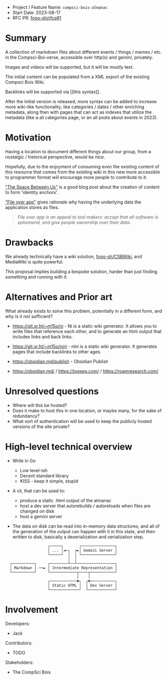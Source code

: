 - Project / Feature Name: `compsci-bois-almanac`
- Start Date: 2023-08-17
- RFC PR: [fogo-sh/rfcs#1](https://github.com/fogo-sh/rfcs/pull/1)

# Summary

[summary]: #summary

A collection of markdown files about different events / things / memes / etc. in the Compsci-Boi-verse, accessible over
http(s) and gemini, privately.

Images and videos will be supported, but it will be mostly text.

The initial content can be populated from a XML export of the existing Compsci Bois Wiki.

Backlinks will be supported via \[\[this syntax\]\].

After the initial version is released, more syntax can be added to increase more wiki-like functionality, like
categories / dates / other enriching metadata, along then with pages that can act as indexes that utilize the metadata
(like a all categories page, or an all posts about events in 2023).

# Motivation

[motivation]: #motivation

Having a location to document different things about our group, from a nostalgic / historical perspective, would be
nice.

Hopefully, due to the enjoyment of consuming even the existing content of this resource that comes from the existing
wiki in this new more accessible to programmer format will encourage more people to contribute to it.

["The Space Between Us"](https://goodenough.us/blog/2023-08-18-the-space-between-us/) is a good blog post about the
creation of content to form 'identity anchors'.

["File over app"](https://stephanango.com/file-over-app) gives rationale why having the underlying data the
application stores as files.

> _File over app is an appeal to tool makers: accept that all software is ephemeral, and give people ownership over
> their data._

# Drawbacks

[drawbacks]: #drawbacks

We already technically have a wiki solution, [fogo-sh/CSBWiki](https://github.com/fogo-sh/CSBWiki), and MediaWiki is
quite powerful.

This proposal implies building a bespoke solution, harder than just finding something and running with it.

# Alternatives and Prior art

[alternatives-and-prior-art]: #alternatives-and-prior-art

What already exists to solve this problem, potentially in a different form, and why is it not sufficient?

- https://git.sr.ht/~m15o/ni - Ni is a static wiki generator. It allows you to write files that reference each other,
  and to generate an html output that includes links and back links.

- https://git.sr.ht/~m15o/nini - nini is a static wiki generator. It generates pages that include backlinks to other
  ages.

- https://obsidian.md/publish - Obsidian Publish

- https://obsidian.md/ / https://logseq.com/ / https://roamresearch.com/

# Unresolved questions

[unresolved-questions]: #unresolved-questions

- Where will this be hosted?
- Does it make to host this in one location, or maybe many, for the sake of redundancy?
- What sort of authentication will be used to keep the publicly hosted versions of the site private?

# High-level technical overview

[high-level-technical-overview]: #high-level-technical-overview

- Write in Go

  - Low level-ish
  - Decent standard library
  - KISS - keep it simple, stupid

- A cli, that can be used to:

  - produce a static .html output of the almanac
  - host a dev server that autorebuilds / autoreloads when files are changed on disk
  - host a gemini server

- The data on disk can be read into in-memory data structures, and all of the generation of the output can happen with
  it in this state, and then written to disk, basically a deserialization and serialization step.

```
                   ┌─────┐       ┌───────────────┐
                   │ ... │◄─┐  ┌►│ Gemini Server │
                   └─────┘  │  │ └───────────────┘
                            │  │
  ┌──────────┐     ┌────────┴──┴─────────────────┐
  │ Markdown │ ──► │ Intermediate Representation │
  └──────────┘     └────────────┬────┬───────────┘
                                │    │
                   ┌────────────▼┐  ┌▼───────────┐
                   │ Static HTML │  │ Dev Server │
                   └─────────────┘  └────────────┘
```

# Involvement

[involvement]: #involvement

Developers:

- Jack

Contributors:

- TODO

Stakeholders:

- The CompSci Bois
